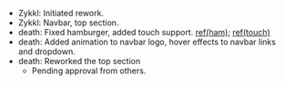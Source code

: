 - Zykkl: Initiated rework.
- Zykkl: Navbar, top section.
- death: Fixed hamburger, added touch support. [ref(ham)](https://bulma.io/documentation/components/navbar/#navbar-menu); [ref(touch)](https://developer.mozilla.org/en-US/docs/Web/API/Touch_events/Using_Touch_Events#interfaces)
- death: Added animation to navbar logo, hover effects to navbar links and dropdown.
- death: Reworked the top section
    - Pending approval from others.